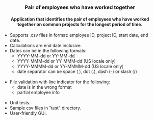 <h3 style="text-align: center;">Pair of employees who have worked together</h3>

<h4 style="text-align: center;"> Application that identifies the pair of employees who have worked together on common projects for the longest period of time.</h4>

* Supports .csv files in format: employee ID, project ID, start date, end date.
* Calculations are end date inclusive.
* Dates can be in the following formats:
    * YYYY-MM-dd or YY-MM-dd
    * YYYY-MMM-dd or YY-MMM-dd (US locale only)
    * YYYY-MMMM-dd or YY-MMMM-dd  (US locale only)
    * date separator can be space ( ), dot (.), dash (-) or slash (/)
      <br/><br/>
* File validation with line indicator for the following:
    * date is in the wrong format
    * partial employee info
      <br/><br/>
* Unit tests.
* Sample csv files in "test" directory.
* User-friendly GUI.